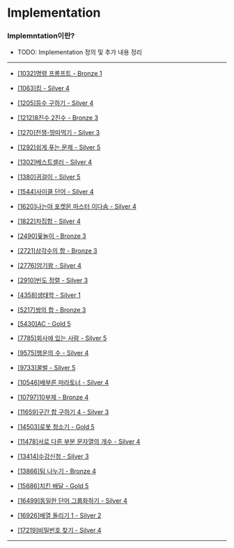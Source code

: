 # Implementation

### Implemntation이란?

  - TODO: Implementation 정의 및 추가 내용 정리

---

  - [[1032]명령 프롬프트 - Bronze 1](https://github.com/firemancha/Algorithm/tree/main/Baekjoon/Implementation/%5B1032%5D%EB%AA%85%EB%A0%B9%20%ED%94%84%EB%A1%AC%ED%94%84%ED%8A%B8)

  - [[1063]킹 - Silver 4](https://github.com/firemancha/Algorithm/tree/main/Baekjoon/Implementation/%5B1063%5D%ED%82%B9)

  - [[1205]등수 구하기 - Silver 4](https://github.com/firemancha/Algorithm/tree/main/Baekjoon/Implementation/%5B1205%5D%EB%93%B1%EC%88%98%20%EA%B5%AC%ED%95%98%EA%B8%B0)

  - [[1212]8진수 2진수 - Bronze 3](https://github.com/firemancha/Algorithm/tree/main/Baekjoon/Implementation/%5B1212%5D8%EC%A7%84%EC%88%98%202%EC%A7%84%EC%88%98)

  - [[1270]전쟁-땅따먹기 - Silver 3](https://github.com/firemancha/Algorithm/tree/main/Baekjoon/Implementation/%5B1270%5D%EC%A0%84%EC%9F%81-%EB%95%85%EB%94%B0%EB%A8%B9%EA%B8%B0)

  - [[1292]쉽게 푸는 문제 - Silver 5](https://github.com/firemancha/Algorithm/tree/main/Baekjoon/Implementation/%5B1292%5D%EC%89%BD%EA%B2%8C%20%ED%91%B8%EB%8A%94%20%EB%AC%B8%EC%A0%9C)

  - [[1302]베스트셀러 - Silver 4](https://github.com/firemancha/Algorithm/tree/main/Baekjoon/Implementation/%5B1302%5D%EB%B2%A0%EC%8A%A4%ED%8A%B8%EC%85%80%EB%9F%AC)

  - [[1380]귀걸이 - Silver 5](https://github.com/firemancha/Algorithm/tree/main/Baekjoon/Implementation/%5B1380%5D%EA%B7%80%EA%B1%B8%EC%9D%B4)

  - [[1544]사이클 단어 - Silver 4](https://github.com/firemancha/Algorithm/tree/main/Baekjoon/Implementation/%5B1544%5D%EC%82%AC%EC%9D%B4%ED%81%B4%20%EB%8B%A8%EC%96%B4)

  - [[1620]나는야 포켓몬 마스터 이다솜 - Silver 4](https://github.com/firemancha/Algorithm/tree/main/Baekjoon/Implementation/%5B1620%5D%EB%82%98%EB%8A%94%EC%95%BC%20%ED%8F%AC%EC%BC%93%EB%AA%AC%20%EB%A7%88%EC%8A%A4%ED%84%B0%20%EC%9D%B4%EB%8B%A4%EC%86%9C)

  - [[1822]차집합 - Silver 4](https://github.com/firemancha/Algorithm/tree/main/Baekjoon/Implementation/%5B1822%5D%EC%B0%A8%EC%A7%91%ED%95%A9)

  - [[2490]윷놀이 - Bronze 3](https://github.com/firemancha/Algorithm/tree/main/Baekjoon/Implementation/%5B2490%5D%EC%9C%B7%EB%86%80%EC%9D%B4)

  - [[2721]삼각수의 합 - Bronze 3](https://github.com/firemancha/Algorithm/tree/main/Baekjoon/Implementation/%5B2721%5D%EC%82%BC%EA%B0%81%EC%88%98%EC%9D%98%20%ED%95%A9)

  - [[2776]암기왕 - Silver 4](https://github.com/firemancha/Algorithm/tree/main/Baekjoon/Implementation/%5B2776%5D%EC%95%94%EA%B8%B0%EC%99%95)

  - [[2910]빈도 정렬 - Silver 3](https://github.com/firemancha/Algorithm/tree/main/Baekjoon/Implementation/%5B2910%5D%EB%B9%88%EB%8F%84%20%EC%A0%95%EB%A0%AC)

  - [[4358]생태학 - Silver 1](https://github.com/firemancha/Algorithm/tree/main/Baekjoon/Implementation/%5B4358%5D%EC%83%9D%ED%83%9C%ED%95%99)

  - [[5217]쌍의 합 - Bronze 3](https://github.com/firemancha/Algorithm/tree/main/Baekjoon/Implementation/%5B5217%5D%EC%8C%8D%EC%9D%98%20%ED%95%A9)

  - [[5430]AC - Gold 5](https://github.com/firemancha/Algorithm/tree/main/Baekjoon/Implementation/%5B5430%5DAC)

  - [[7785]회사에 있는 사람 - Silver 5](https://github.com/firemancha/Algorithm/tree/main/Baekjoon/Implementation/%5B7785%5D%ED%9A%8C%EC%82%AC%EC%97%90%20%EC%9E%88%EB%8A%94%20%EC%82%AC%EB%9E%8C)

  - [[9575]행운의 수 - Silver 4](https://github.com/firemancha/Algorithm/tree/main/Baekjoon/Implementation/%5B9575%5D%ED%96%89%EC%9A%B4%EC%9D%98%20%EC%88%98)

  - [[9733]꿀벌 - Silver 5](https://github.com/firemancha/Algorithm/tree/main/Baekjoon/Implementation/%5B9733%5D%EA%BF%80%EB%B2%8C)

  - [[10546]배부른 마라토너 - Silver 4](https://github.com/firemancha/Algorithm/tree/main/Baekjoon/Implementation/%5B10546%5D%EB%B0%B0%EB%B6%80%EB%A5%B8%20%EB%A7%88%EB%9D%BC%ED%86%A0%EB%84%88)

  - [[10797]10부제 - Bronze 4](https://github.com/firemancha/Algorithm/tree/main/Baekjoon/Implementation/%5B10797%5D10%EB%B6%80%EC%A0%9C)

  - [[11659]구간 합 구하기 4 - Silver 3](https://github.com/firemancha/Algorithm/tree/main/Baekjoon/Implementation/%5B11659%5D%EA%B5%AC%EA%B0%84%20%ED%95%A9%20%EA%B5%AC%ED%95%98%EA%B8%B04)

  - [[14503]로봇 청소기 - Gold 5](https://github.com/firemancha/Algorithm/tree/main/Baekjoon/Implementation/%5B14503%5D%EB%A1%9C%EB%B4%87%20%EC%B2%AD%EC%86%8C%EA%B8%B0)

  - [[11478]서로 다른 부분 문자열의 개수 - Silver 4](https://github.com/firemancha/Algorithm/tree/main/Baekjoon/Implementation/%5B11478%5D%EC%84%9C%EB%A1%9C%20%EB%8B%A4%EB%A5%B8%20%EB%B6%80%EB%B6%84%20%EB%AC%B8%EC%9E%90%EC%97%B4%EC%9D%98%20%EA%B0%9C%EC%88%98)

  - [[13414]수강신청 - Silver 3](https://github.com/firemancha/Algorithm/tree/main/Baekjoon/Implementation/%5B13414%5D%EC%88%98%EA%B0%95%EC%8B%A0%EC%B2%AD)

  - [[13866]팀 나누기 - Bronze 4](https://github.com/firemancha/Algorithm/tree/main/Baekjoon/Implementation/%5B13866%5D%ED%8C%80%20%EB%82%98%EB%88%84%EA%B8%B0)

  - [[15686]치킨 배달 - Gold 5](https://github.com/firemancha/Algorithm/tree/main/Baekjoon/Implementation/%5B15686%5D%EC%B9%98%ED%82%A8%20%EB%B0%B0%EB%8B%AC)

  - [[16499]동일한 단어 그룹화하기 - Silver 4](https://github.com/firemancha/Algorithm/tree/main/Baekjoon/Implementation/%5B16499%5D%EB%8F%99%EC%9D%BC%ED%95%9C%20%EB%8B%A8%EC%96%B4%20%EA%B7%B8%EB%A3%B9%ED%99%94%ED%95%98%EA%B8%B0)

  - [[16926]배열 돌리기 1 - Silver 2](https://github.com/firemancha/Algorithm/tree/main/Baekjoon/Implementation/%5B16926%5D%EB%B0%B0%EC%97%B4%20%EB%8F%8C%EB%A6%AC%EA%B8%B0%201)

  - [[17219]비밀번호 찾기 - Silver 4](https://github.com/firemancha/Algorithm/tree/main/Baekjoon/Implementation/%5B17219%5D%EB%B9%84%EB%B0%80%EB%B2%88%ED%98%B8%20%EC%B0%BE%EA%B8%B0)

---